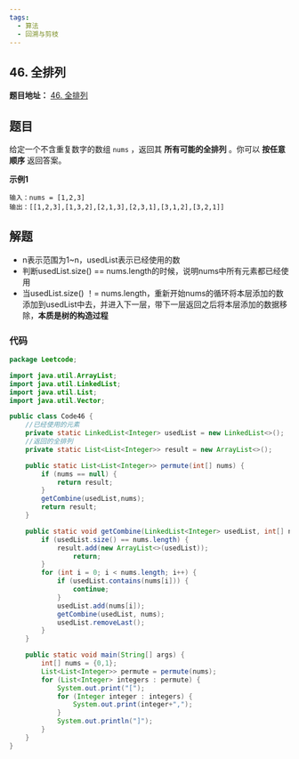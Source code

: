 ```yaml
---
tags:
  - 算法
  - 回溯与剪枝
---
```


## 46. 全排列

**题目地址：** [46. 全排列](https://leetcode-cn.com/problems/permutations/)

## 题目

给定一个不含重复数字的数组 `nums` ，返回其 **所有可能的全排列** 。你可以 **按任意顺序** 返回答案。

**示例1**

```
输入：nums = [1,2,3]
输出：[[1,2,3],[1,3,2],[2,1,3],[2,3,1],[3,1,2],[3,2,1]]
```

## 解题

- n表示范围为1~n，usedList表示已经使用的数
- 判断usedList.size() == nums.length的时候，说明nums中所有元素都已经使用
- 当usedList.size() ！= nums.length，重新开始nums的循环将本层添加的数添加到usedList中去，并进入下一层，带下一层返回之后将本层添加的数据移除，**本质是树的构造过程**

### 代码

```java
package Leetcode;

import java.util.ArrayList;
import java.util.LinkedList;
import java.util.List;
import java.util.Vector;

public class Code46 {
    //已经使用的元素
    private static LinkedList<Integer> usedList = new LinkedList<>();
    //返回的全排列
    private static List<List<Integer>> result = new ArrayList<>();

    public static List<List<Integer>> permute(int[] nums) {
        if (nums == null) {
            return result;
        }
        getCombine(usedList,nums);
        return result;
    }

    public static void getCombine(LinkedList<Integer> usedList, int[] nums) {
        if (usedList.size() == nums.length) {
            result.add(new ArrayList<>(usedList));
                return;
        }
        for (int i = 0; i < nums.length; i++) {
            if (usedList.contains(nums[i])) {
                continue;
            }
            usedList.add(nums[i]);
            getCombine(usedList, nums);
            usedList.removeLast();
        }
    }

    public static void main(String[] args) {
        int[] nums = {0,1};
        List<List<Integer>> permute = permute(nums);
        for (List<Integer> integers : permute) {
            System.out.print("[");
            for (Integer integer : integers) {
                System.out.print(integer+",");
            }
            System.out.println("]");
        }
    }
}

```

